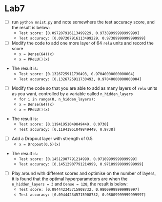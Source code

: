 # Lab7


- [ ] run ``python mnist.py`` and note somewhere the test accuracy score, and the result is below:
    * `Test score: [0.097207916113499229, 0.97389999999999999]`
    * `Test accuracy: [0.097207916113499229, 0.97389999999999999]`
- [ ] Modify the code to add one more layer of 64 ``relu`` units and record the score
    * `x = Dense(64)(x)`
    * `x = PReLU()(x)`
-   The result is:
    * `Test score: [0.1326725911730493, 0.97040000000000004]`
    * `Test accuracy: [0.1326725911730493, 0.97040000000000004]`
	
- [ ] Modify the code so that you are able to add as many layers of ``relu`` units as you want, controlled by a variable called ``n_hidden_layers``
    * `for i in range(0, n_hidden_layers):` 
    * `x = Dense(64)(x)`
    * `x = PReLU()(x)`
-   The result is:
    * `Test score: [0.11941951049849449, 0.9738]`
    * `Test accuracy: [0.11941951049849449, 0.9738]`
- [ ] Add a Dropout layer with strength of 0.5
    * `x = Dropout(0.5)(x)`
-   The result is:
    * `Test score: [0.14512907791214999, 0.97189999999999999]`
    * `Test accuracy: [0.14512907791214999, 0.97189999999999999]`
- [ ] Play around with different scores and optimise on the number of layers, it is found that the optimal hyperparameters are when the `n_hidden_layers = 3` and `Dense = 128`, the result is below:
    * `Test score: [0.094442345715908732, 0.98009999999999997]`
    * `Test accuracy: [0.094442345715908732, 0.98009999999999997]`
